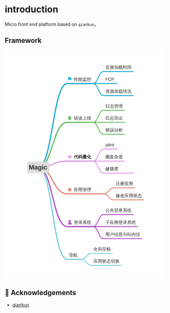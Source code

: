 # introduction

Micro front end platform based on `qiankun`。

## Framework

![](architecture.png)

## 🎁 Acknowledgements

- [qiankun](https://github.com/umijs/qiankun)

